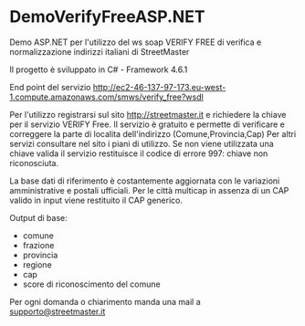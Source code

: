 # DemoVerifyFreeASP.NET
Demo ASP.NET per l'utilizzo del ws soap VERIFY FREE di verifica e normalizzazione indirizzi italiani di StreetMaster

Il progetto è sviluppato in C# - Framework 4.6.1

End point del servizio http://ec2-46-137-97-173.eu-west-1.compute.amazonaws.com/smws/verify_free?wsdl

Per l'utilizzo registrarsi sul sito http://streetmaster.it e richiedere la chiave per il servizio VERIFY Free.
Il servizio è gratuito e permette di verificare e correggere la parte di localita dell'indirizzo (Comune,Provincia,Cap)
Per altri servizi consultare nel sito i piani di utilizzo.
Se non viene utilizzata una chiave valida il servizio restituisce il codice di errore 997: chiave non riconosciuta.

La base dati di riferimento è costantemente aggiornata con le variazioni amministrative e postali ufficiali.
Per le città multicap in assenza di un CAP valido in input viene restituito il CAP generico.

  Output di base: 
  - comune
  - frazione
  - provincia
  - regione
  - cap
  - score di riconoscimento del comune
    
Per ogni domanda o chiarimento manda una mail a supporto@streetmaster.it
